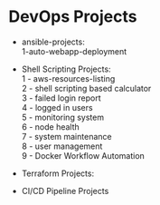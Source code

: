 # DevOps Projects
- ansible-projects:  
  1-auto-webapp-deployment

- Shell Scripting Projects:  
    1 - aws-resources-listing  
    2 - shell scripting based calculator  
    3 - failed login report  
    4 - logged in users  
    5 - monitoring system  
    6 - node health  
    7 - system maintenance  
    8 - user management  
    9 - Docker Workflow Automation
  
- Terraform Projects:  
  
- CI/CD Pipeline Projects